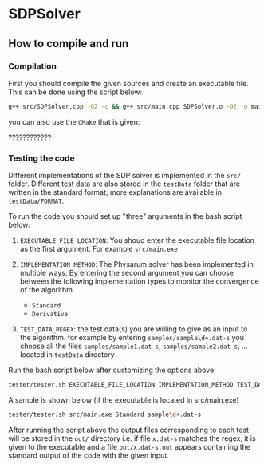 # SDPSolver

## How to compile and run
### Compilation
First you should compile the given sources and create an executable file.
This can be done using the script below:
```bash
g++ src/SDPSolver.cpp -O2 -c && g++ src/main.cpp SDPSolver.o -O2 -o main.exe
```
you can also use the `CMake` that is given:

????????????

### Testing the code

Different implementations of the SDP solver is implemented in the `src/` folder.
Different test data are also stored in the `testData` folder that are written in the
standard format; more explanations are available in `testData/FORMAT`.

To run the code you should set up "three" arguments in the bash script below:

1) `EXECUTABLE_FILE_LOCATION`: You shoud enter the executable file location 
as the first argument. For example `src/main.exe`

2) `IMPLEMENTATION_METHOD`: The Physarum solver has been implemented in multiple ways.
By entering the second argument you can choose between the following implementation types
to monitor the convergence of the algorithm.
    * `Standard`
    * `Derivative`

3) `TEST_DATA_REGEX`: the test data(s) you are willing to give as an input to the algorithm.
for example by entering `samples/sample\d+.dat-s` you choose all the files `samples/sample1.dat-s`, `samples/sample2.dat-s`, ... 
located in `testData` directory

Run the bash script below after customizing the options above:
 
```bash
tester/tester.sh EXECUTABLE_FILE_LOCATION IMPLEMENTATION_METHOD TEST_DATA_REGEX
```

A sample is shown below (if the executable is located in src/main.exe)

```bash
tester/tester.sh src/main.exe Standard sample\d+.dat-s
```

After running the script above the output files corresponding to each test
will be stored in the `out/` directory i.e. if file `x.dat-s` matches the regex,
it is given to the executable and a file `out/x.dat-s.out` appears containing the standard output
of the code with the given input. 





